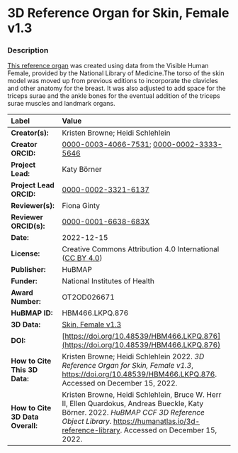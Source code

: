 # 3D Reference Organ for Skin, Female v1.3

### Description
[This reference organ](https://humanatlas.io/3d-reference-library) was created using data from the Visible Human Female, provided by the National Library of Medicine.The torso of the skin model was moved up from previous editions to incorporate the clavicles and other anatomy for the breast. It was also adjusted to add space for the triceps surae and the ankle bones for the eventual addition of the triceps surae muscles and landmark organs. 


| Label | Value |
| :------------- |:-------------|
| **Creator(s):** | Kristen Browne; Heidi Schlehlein |
| **Creator ORCID:** | [0000-0003-4066-7531](https://orcid.org/0000-0003-4066-7531); [0000-0002-3333-5646](https://orcid.org/0000-0002-3333-5646)|
| **Project Lead:** | Katy B&ouml;rner |
| **Project Lead ORCID:** | [0000-0002-3321-6137](https://orcid.org/0000-0002-3321-6137) |
| **Reviewer(s):** | Fiona Ginty | 
| **Reviewer ORCID(s):** |[0000-0001-6638-683X](https://doi.org/10.5072/0000-0001-6638-683X) |
| **Date:** | 2022-12-15 |
| **License:** | Creative Commons Attribution 4.0 International ([CC BY 4.0](https://creativecommons.org/licenses/by/4.0/)) |
| **Publisher:** | HuBMAP |
| **Funder:** | National Institutes of Health |
| **Award Number:** | OT2OD026671 |
| **HuBMAP ID:** | HBM466.LKPQ.876 |
| **3D Data:** | [Skin, Female v1.3](https://hubmapconsortium.github.io/ccf-releases/v1.3/models/3d-vh-f-skin.glb) |
| **DOI:** | [https://doi.org/10.48539/HBM466.LKPQ.876](https://doi.org/10.48539/HBM466.LKPQ.876) |
| **How to Cite This 3D Data:** | Kristen Browne; Heidi Schlehlein 2022. *3D Reference Organ for Skin, Female v1.3*, https://doi.org/10.48539/HBM466.LKPQ.876. Accessed on December 15, 2022. |
| **How to Cite 3D Data Overall:** | Kristen Browne, Heidi Schlehlein, Bruce W. Herr II, Ellen Quardokus, Andreas Bueckle, Katy B&ouml;rner. 2022. *HuBMAP CCF 3D Reference Object Library*. https://humanatlas.io/3d-reference-library. Accessed on December 15, 2022. |
